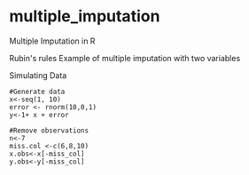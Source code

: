 # multiple_imputation
Multiple Imputation in R

Rubin's rules
Example of multiple imputation with two variables

Simulating Data
```
#Generate data
x<-seq(1, 10)
error <- rnorm(10,0,1)
y<-1+ x + error

#Remove observations
n<-7
miss.col <-c(6,8,10)
x.obs<-x[-miss_col]
y.obs<-y[-miss_col]
```
